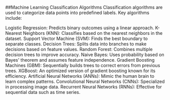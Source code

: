##Machine Learning Classification Algorithms
Classification algorithms are used to categorize data points into predefined labels. Key algorithms include:

Logistic Regression: Predicts binary outcomes using a linear approach.
K-Nearest Neighbors (KNN): Classifies based on the nearest neighbors in the dataset.
Support Vector Machine (SVM): Finds the best boundary to separate classes.
Decision Trees: Splits data into branches to make decisions based on feature values.
Random Forest: Combines multiple decision trees to improve accuracy.
Naive Bayes: Uses probability based on Bayes' theorem and assumes feature independence.
Gradient Boosting Machines (GBM): Sequentially builds trees to correct errors from previous trees.
XGBoost: An optimized version of gradient boosting known for its efficiency.
Artificial Neural Networks (ANNs): Mimic the human brain to learn complex patterns.
Convolutional Neural Networks (CNNs): Specialized in processing image data.
Recurrent Neural Networks (RNNs): Effective for sequential data such as time series.
